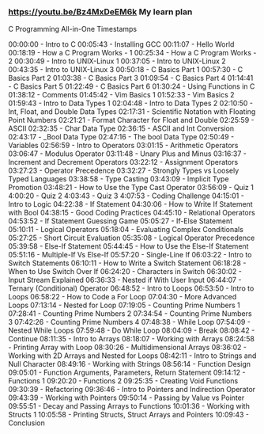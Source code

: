 ### https://youtu.be/Bz4MxDeEM6k  My learn plan
C Programming All-in-One Timestamps

00:00:00 - Intro to C
00:05:43 - Installing GCC
00:11:07 - Hello World
00:18:19 - How a C Program Works - 1
00:25:34 - How a C Program Works - 2
00:30:49 - Intro to UNIX-Linux 1
00:37:05 - Intro to UNIX-Linux 2
00:43:35 - Intro to UNIX-Linux 3
00:50:18 - C Basics Part 1 
00:57:30 - C Basics Part 2
01:03:38 - C Basics Part 3
01:09:54 - C Basics Part 4
01:14:41 - C Basics Part 5
01:22:49 - C Basics Part 6
01:30:24 - Using Functions in C
01:38:12 - Comments
01:45:42 - Vim Basics 1
01:52:33 - Vim Basics 2
01:59:43 - Intro to Data Types 1
02:04:48 - Intro to Data Types 2
02:10:50 - Int, Float, and Double Data Types
02:17:31 - Scientific Notation with Floating Point Numbers
02:21:21 - Format Character for Float and Double
02:25:59 - ASCII
02:32:35 - Char Data Type
02:36:15 - ASCII and Int Conversion
02:43:17 - _Bool Data Type
02:47:16 - The bool Data Type
02:50:49 - Variables
02:56:59 - Intro to Operators
03:01:15 - Arithmetic Operators
03:06:47 - Modulus Operator
03:11:48 - Unary Plus and Minus
03:16:37 - Increment and Decrement Operators
03:22:12 - Assignment Operators
03:27:23 - Operator Precedence
03:32:27 - Strongly Types vs Loosely Typed Languages
03:38:58 - Type Casting
03:43:09 - Implicit Type Promotion
03:48:21 - How to Use the Type Cast Operator
03:56:09 - Quiz 1
4:00:20 - Quiz 2
4:03:43 - Quiz 3
4:07:53 - Coding Challenge
04:15:01 - Intro to Logic
04:22:38 - If Statement
04:30:06 - How to Write If Statement with Bool
04:38:15 - Good Coding Practices
04:45:10 - Relational Operators
04:53:52 - If Statement Guessing Game
05:05:27 - If-Else Statement
05:10:11 - Logical Operators 
05:18:04 - Evaluating Complex Conditionals
05:27:25 - Short Circuit Evaluation
05:35:08 - Logical Operator Precedence
05:39:58 - Else-If Statement
05:44:45 - How to Use the Else-If Statement
05:51:16 - Multiple-If Vs Else-If
05:57:20 - Single-Line If
06:03:22 - Intro to Switch Statements
06:10:11 - How to Write a Switch Statement
06:18:28 - When to Use Switch Over If
06:24:20 - Characters in Switch
06:30:02 - Input Stream Explained
06:36:33 - Nested if With User Input
06:44:07 - Ternary (Conditional) Operator
06:48:52 - Intro to Loops
06:53:50 - Intro to Loops
06:58:22 - How to Code a For Loop
07:04:30 - More Advanced Loops
07:13:14 - Nested for Loop
07:19:05 - Counting Prime Numbers 1
07:28:41 - Counting Prime Numbers 2
07:34:54 - Counting Prime Numbers 3
07:42:26 - Counting Prime Numbers 4
07:48:38 - While Loop
07:54:09 - Nested While Loops
07:59:48 - Do While Loop
08:04:09 - Break
08:08:42 - Continue
08:11:35 - Intro to Arrays
08:18:07 - Working with Arrays
08:24:58 - Printing Array with Loop
08:30:26 - Multidimensional Arrays
08:36:02 - Working with 2D Arrays and Nested for Loops
08:42:11 - Intro to Strings and Null Character
08:49:16 - Working with Strings
08:56:14 - Function Design
09:05:01 - Function Arguments, Parameters, Return Statement
09:14:12 - Functions 1
09:20:20 - Functions 2
09:25:35 - Creating Void Functions
09:30:39 - Refactoring
09:36:46 - Intro to Pointers and Indirection Operator
09:43:39 - Working with Pointers
09:50:14 - Passing by Value vs Pointer
09:55:51 - Decay and Passing Arrays to Functions
10:01:36 - Working with Structs 1
10:05:58 - Printing Structs, Struct Arrays and Pointers
10:09:43 - Conclusion
